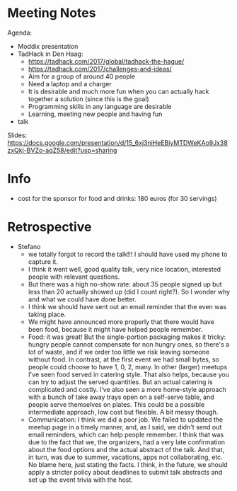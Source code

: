 Meeting Notes
===

Agenda:
- Moddix presentation
- TadHack in Den Haag:
  - https://tadhack.com/2017/global/tadhack-the-hague/
  - https://tadhack.com/2017/challenges-and-ideas/
  - Aim for a group of around 40 people
  - Need a laptop and a charger
  - It is desirable and much more fun when you can actually hack together a solution (since this is the goal)
  - Programming skills in any language are desirable
  - Learning, meeting new people and having fun
- talk

Slides: https://docs.google.com/presentation/d/15_6xj3niHeEBiyMTDWeKAo9Jx38zxQkj-BVZo-aqZ58/edit?usp=sharing

Info
===
- cost for the sponsor for food and drinks: 180 euros (for 30 servings)

Retrospective
===

- Stefano
  - we totally forgot to record the talk!!! I should have used my phone to capture it.
  - I think it went well, good quality talk, very nice location, interested people with relevant questions.
  - But there was a high no-show rate: about 35 people signed up but less than 20 actually showed up (did I count right?). So I wonder why and what we could have done better.
  - I think we should have sent out an email reminder that the even was taking place.
  - We might have announced more properly that there would have been food, because it might have helped people remember.
  - Food: it was great! But the single-portion packaging makes it tricky: hungry people cannot compensate for non hungry ones, so there's a lot of waste, and if we order too little we risk leaving someone without food. In contrast, at the first event we had small bytes, so people could choose to have 1, 0, 2, many. In other (larger) meetups I've seen food served in catering style. That also helps, because you can try to adjust the served quantities. But an actual catering is complicated and costly. I've also seen a more home-style approach with a bunch of take away trays open on a self-serve table, and people serve themselves on plates. This could be a possible intermediate approach, low cost but flexible. A bit messy though.
  - Communication: I think we did a poor job. We failed to updated the meetup page in a timely manner, and, as I said, we didn't send out email reminders, which can help people remember. I think that was due to the fact that we, the organizers, had a very late confirmation about the food options and the actual abstract of the talk. And that, in turn, was due to summer, vacations, apps not collaborating, etc. No blame here, just stating the facts. I think, in the future, we should apply a stricter policy about deadlines to submit talk abstracts and set up the event trivia with the host.

